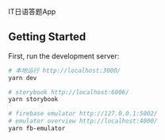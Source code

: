 IT日语答题App
## Getting Started

First, run the development server:

```bash
# 本地运行 http://localhost:3000/
yarn dev

# storybook http://localhost:6006/
yarn storybook

# firebase emulator http://127.0.0.1:5002/
# emulator overview http://localhost:4000/
yarn fb-emulator
```